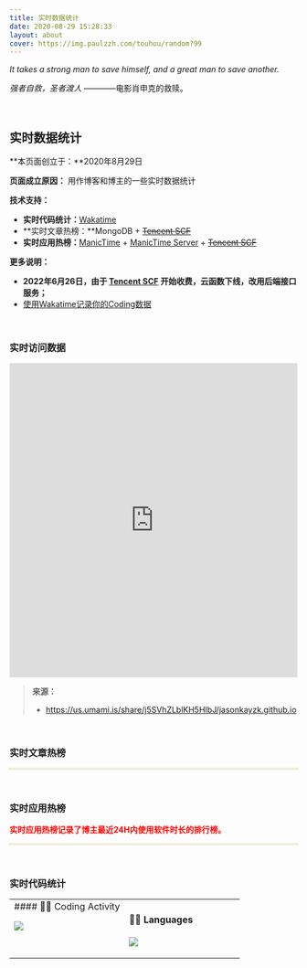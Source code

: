 ```yaml
---
title: 实时数据统计
date: 2020-08-29 15:28:33
layout: about
cover: https://img.paulzzh.com/touhou/random?99
---
```


*It takes a strong man to save himself, and a great man to save another.*

*强者自救，圣者渡人*  ————电影肖申克的救赎。

<br/>

## **实时数据统计**

**本页面创立于：**2020年8月29日

**页面成立原因：** 用作博客和博主的一些实时数据统计

**技术支持：**

- **实时代码统计：**[Wakatime](https://wakatime.com/)
- **实时文章热榜：**MongoDB + ~~[Tencent SCF](https://cloud.tencent.com/product/scf)~~
- **实时应用热榜：**[ManicTime](https://www.manictime.com/) + [ManicTime Server](https://manictime.uservoice.com/knowledgebase/articles/686154-what-is-manictime-server) + ~~[Tencent SCF](https://cloud.tencent.com/product/scf)~~

**更多说明：**

-   **2022年6月26日，由于 [Tencent SCF](https://cloud.tencent.com/product/scf) 开始收费，云函数下线，改用后端接口服务；**
-   [使用Wakatime记录你的Coding数据](https://jasonkayzk.github.io/2020/08/28/使用Wakatime记录你的Coding数据/)

<br/>

### **实时访问数据**


</div>
<div class = "page-container">
    <iframe id="page"
        title="page"
        style='position:inherit; top:0px; left:0px; width:100%; height:550px; z-index:999'
        frameborder='no'
        scrolling='true'
        src="https://us.umami.is/share/j5SVhZLblKH5HIbJ/jasonkayzk.github.io/">
    </iframe>
</div>


> **来源：**
>
> -   https://us.umami.is/share/j5SVhZLblKH5HIbJ/jasonkayzk.github.io

<br/>


### **实时文章热榜**

<div>
<table id="passage-hot-list" class="hot-list-table" width="100%">
</table>
<style>
    .hot-list-table {
        line-height: 3.1;
        text-align: left;
        box-shadow: 0 0 0 2px #EED
    }
    article table td {
        border-right: 1px solid #eee;
        padding: 0px 40px;
        padding-top: 0px;
        padding-right: 80px;
        padding-bottom: 0px;
        padding-left: 20px;
    }
}
</style>
</div>
<script type="text/javascript">
$.get("https://service-rvqf6dam-1257829547.gz.apigw.tencentcs.com/hot_list/", (res) => {
        var data = res.data;
        var str = '';
        str += '<tr>'
        str += '<td valign="top" width="70%"><h3><b>文章名称</b></h3></td>';
        str += '<td><h3><b>日阅读数</b></h3></td>';
        str += '/<tr>'
        $.each(data, function(i, obj) {
            str += '<tr>'
            str += '<td valign="top" width="80%"><h4>' + obj.name + '</h4></td>';
            str += '<td valign="top" width="20%"><span>' + obj.view_count + '</span></td>';
            str += '</tr>'
        });
        $("#passage-hot-list").append(str);
    }
);
</script>
<br/>

### **实时应用热榜**

<font color="#f00">**实时应用热榜记录了博主最近24H内使用软件时长的排行榜。**</font>

<div>
<table id="app-hot-list" class="hot-list-table" width="100%">
</table>
<style>
    .hot-list-table {
        line-height: 3.1;
        text-align: left;
        box-shadow: 0 0 0 2px #EED
    }
    article table td {
        border-right: 1px solid #eee;
        padding: 0px 40px;
        padding-top: 0px;
        padding-right: 80px;
        padding-bottom: 0px;
        padding-left: 20px;
    }
}
</style>
</div>
<script type="text/javascript">
let query_length = 15;
let before_timespan = 24;
$.get("https://service-rvqf6dam-1257829547.gz.apigw.tencentcs.com/app_hot_list?query_length="+query_length+"&before_timespan="+before_timespan, (res) => {
        var data = res.data;
        var str = '';
        str += '<tr>'
        str += '<td valign="top" width="70%"><h3><b>应用软件名称</b></h3></td>';
        str += '<td><h3><b>使用时长/分钟</b></h3></td>';
        str += '/<tr>'
        $.each(data, function(i, obj) {
            str += '<tr>'
            str += '<td valign="top" width="80%"><h4>' + obj[0] + '</h4></td>';
            str += '<td valign="top" width="20%"><span>' + obj[1].toFixed(2) + '</span></td>';
            str += '</tr>'
        });
        $("#app-hot-list").append(str);
    }
);
</script>

<br/>

### **实时代码统计**

<table width="800px">
<tr>
<td valign="top" width="50%">
#### 🏊‍♂️ Coding Activity

<a href="https://wakatime.com"><img src="https://wakatime.com/share/@Jasonkay/a46bf7c6-ccbf-43e5-b141-7e841f581d87.png" /></a>

</td>

<td valign="top" width="50%">

#### 🤹‍♀️ Languages

<a href="https://wakatime.com"><img src="https://wakatime.com/share/@Jasonkay/4af7e151-248b-4260-8618-fdf60beec5d1.png" /></a>

</td>
</tr>
</table>

<br/>

<br/>